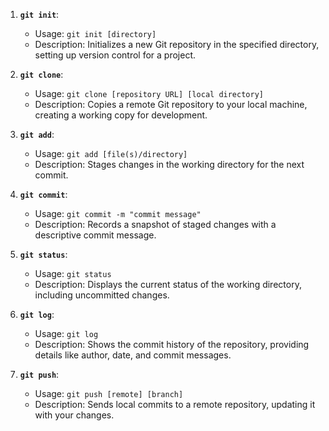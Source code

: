 1. **`git init`**:
   - Usage: `git init [directory]`
   - Description: Initializes a new Git repository in the specified directory, setting up version control for a project.

2. **`git clone`**:
   - Usage: `git clone [repository URL] [local directory]`
   - Description: Copies a remote Git repository to your local machine, creating a working copy for development.

3. **`git add`**:
   - Usage: `git add [file(s)/directory]`
   - Description: Stages changes in the working directory for the next commit.

4. **`git commit`**:
   - Usage: `git commit -m "commit message"`
   - Description: Records a snapshot of staged changes with a descriptive commit message.

5. **`git status`**:
   - Usage: `git status`
   - Description: Displays the current status of the working directory, including uncommitted changes.

6. **`git log`**:
   - Usage: `git log`
   - Description: Shows the commit history of the repository, providing details like author, date, and commit messages.
7. **`git push`**:
    - Usage: `git push [remote] [branch]`
    - Description: Sends local commits to a remote repository, updating it with your changes.





